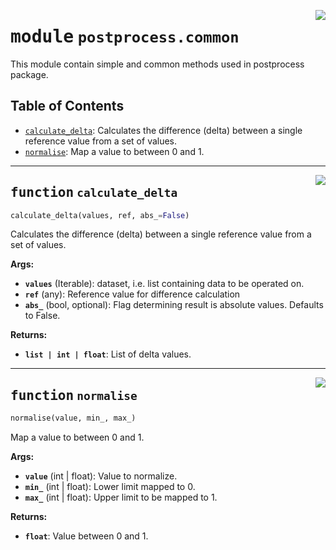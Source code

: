 <!-- markdownlint-disable -->

<a href="../../../../python/lib/postprocess/postprocess/common#L0"><img align="right" style="float:right;" src="https://img.shields.io/badge/-source-cccccc?style=flat-square" /></a>

# <kbd>module</kbd> `postprocess.common`
This module contain simple and common methods used in postprocess package.


## Table of Contents
- [`calculate_delta`](./postprocess.common.md#function-calculate_delta): Calculates the difference (delta) between a single reference value from a set of values.
- [`normalise`](./postprocess.common.md#function-normalise): Map a value to between 0 and 1.



---

<a href="../../../../python/lib/postprocess/postprocess/common/calculate_delta#L10"><img align="right" style="float:right;" src="https://img.shields.io/badge/-source-cccccc?style=flat-square" /></a>

## <kbd>function</kbd> `calculate_delta`

```python
calculate_delta(values, ref, abs_=False)
```

Calculates the difference (delta) between a single reference value from a set of values.


**Args:**

- <b>`values`</b> (Iterable): dataset, i.e. list containing data to be operated on.
- <b>`ref`</b> (any): Reference value for difference calculation
- <b>`abs_`</b> (bool, optional): Flag determining result is absolute values.
    Defaults to False.


**Returns:**

- <b>`list | int | float`</b>: List of delta values.



---

<a href="../../../../python/lib/postprocess/postprocess/common/normalise#L43"><img align="right" style="float:right;" src="https://img.shields.io/badge/-source-cccccc?style=flat-square" /></a>

## <kbd>function</kbd> `normalise`

```python
normalise(value, min_, max_)
```

Map a value to between 0 and 1.


**Args:**

- <b>`value`</b> (int | float): Value to normalize.
- <b>`min_`</b> (int | float): Lower limit mapped to 0.
- <b>`max_`</b> (int | float): Upper limit to be mapped to 1.


**Returns:**

- <b>`float`</b>: Value between 0 and 1.



